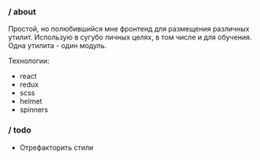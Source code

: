 ### / about

Простой, но полюбившийся мне фронтенд для размещения различных утилит. Использую в сугубо личных целях, в том числе и для обучения. Одна утилита - один модуль.

Технологии:

-   react
-   redux
-   scss
-   helmet
-   spinners

### / todo

-   Отрефакторить стили

